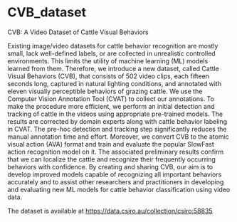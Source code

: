 # CVB_dataset
CVB: A Video Dataset of Cattle Visual Behaviors

Existing image/video datasets for cattle behavior recognition are mostly small, lack well-defined labels, or are collected in unrealistic controlled environments. This limits the utility of machine learning (ML) models learned from them. Therefore, we introduce a new dataset, called Cattle Visual Behaviors (CVB), that consists of 502 video clips, each fifteen seconds long, captured in natural lighting conditions, and annotated with eleven visually perceptible behaviors of grazing cattle. We use the Computer Vision Annotation Tool (CVAT) to collect our annotations. To make the procedure more efficient, we perform an initial detection and tracking of cattle in the videos using appropriate pre-trained models. The results are corrected by domain experts along with cattle behavior labeling in CVAT. The pre-hoc detection and tracking step significantly reduces the manual annotation time and effort. Moreover, we convert CVB to the atomic visual action (AVA) format and train and evaluate the popular SlowFast action recognition model on it. The associated preliminary results confirm that we can localize the cattle and recognize their frequently occurring behaviors with confidence. By creating and sharing CVB, our aim is to develop improved models capable of recognizing all important behaviors accurately and to assist other researchers and practitioners in developing and evaluating new ML models for cattle behavior classification using video data. 

The dataset is available at https://data.csiro.au/collection/csiro:58835
